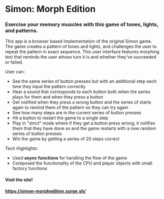 # Simon: Morph Edition
### Exercise your memory muscles with this game of tones, lights, and patterns.

This app is a browser based implementation of the original Simon game. The game creates a pattern of tones and lights, and challenges the user to repeat the pattern in exact sequence. This user interface features morphing text that reminds the user whose turn it is and whether they've succeeded or failed.

User can:

* See the same series of button presses but with an additional step each time they input the pattern correctly
* Hear a sound that corresponds to each button both when the series plays for them and when they press a button
* Get notified when they press a wrong button and the series of starts again to remind them of the pattern so they can try again
* See how many steps are in the current series of button presses
* Hit a button to restart the game to a single step
* Play in "strict" mode where if they get a button press wrong, it notifies them that they have done so and the game restarts with a new random series of button presses
* Win the game by getting a series of 20 steps correct

Tech Highlights:

* Used **async functions** for handling the flow of the game
* Composed the functionality of the CPU and player objects with small factory functions

#### Visit the site!
#### https://simon-morphedition.surge.sh/
